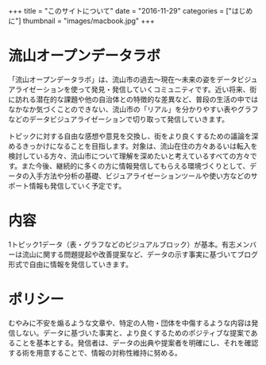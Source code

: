 +++
title = "このサイトについて"
date = "2016-11-29"
categories = ["はじめに"]
thumbnail = "images/macbook.jpg"
+++

# 流山オープンデータラボ

「流山オープンデータラボ」は、流山市の過去〜現在〜未来の姿をデータビジュアライゼーションを使って発見・発信していくコミュニティです。<!--more-->近い将来、街に訪れる潜在的な課題や他の自治体との特徴的な差異など、普段の生活の中ではなかなか気づくことのできない、流山市の「リアル」を分かりやすい表やグラフなどのデータビジュアライゼーションで切り取って発信していきます。

トピックに対する自由な感想や意見を交換し、街をより良くするための議論を深めるきっかけになることを目指します。対象は、流山在住の方々あるいは転入を検討している方々、流山市について理解を深めたいと考えているすべての方々です。また今後、継続的に多くの方に情報発信してもらえる環境づくりとして、データの入手方法や分析の基礎、ビジュアライゼーションツールや使い方などのサポート情報も発信していく予定です。

# 内容

1トピック1データ（表・グラフなどのビジュアルブロック）が基本。有志メンバーは流山に関する問題提起や改善提案など、データの示す事実に基づいてブログ形式で自由に情報を発信していきます。

# ポリシー

むやみに不安を煽るような文章や、特定の人物・団体を中傷するような内容は発信しない。データに基づいた事実と、より良くするためのポジティブな提案であることを基本とする。発信者は、データの出典や提案者を明確にし、それを確認する術を用意することで、情報の対称性維持に努める。
